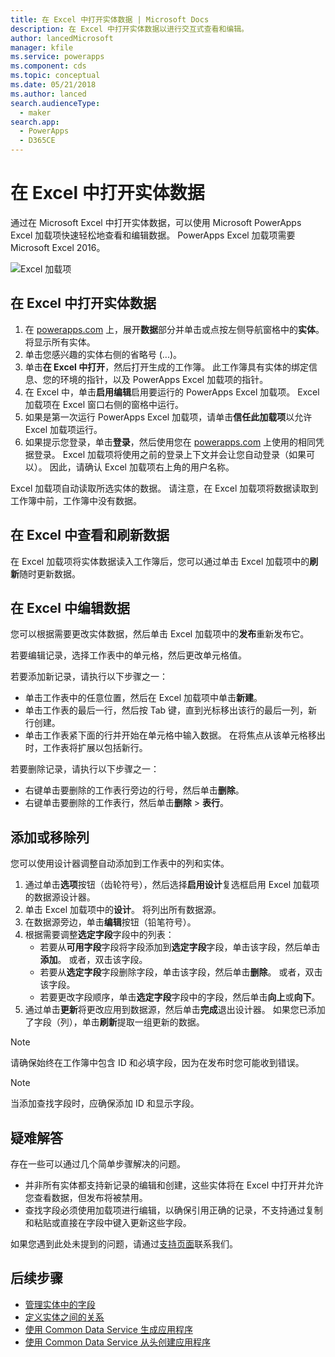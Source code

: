 ```yaml
---
title: 在 Excel 中打开实体数据 | Microsoft Docs
description: 在 Excel 中打开实体数据以进行交互式查看和编辑。
author: lancedMicrosoft
manager: kfile
ms.service: powerapps
ms.component: cds
ms.topic: conceptual
ms.date: 05/21/2018
ms.author: lanced
search.audienceType:
  - maker
search.app:
  - PowerApps
  - D365CE
---
```

# <a name="open-entity-data-in-excel"></a>在 Excel 中打开实体数据
通过在 Microsoft Excel 中打开实体数据，可以使用 Microsoft PowerApps Excel 加载项快速轻松地查看和编辑数据。 PowerApps Excel 加载项需要 Microsoft Excel 2016。

![Excel 加载项](./media/data-platform-cds-excel-addin/ExcelAddin.png "PowerApps Excel 加载项")

## <a name="open-entity-data-in-excel"></a>在 Excel 中打开实体数据
1. 在 [powerapps.com](https://web.powerapps.com/?utm_source=padocs&utm_medium=linkinadoc&utm_campaign=referralsfromdoc) 上，展开**数据**部分并单击或点按左侧导航窗格中的**实体**。 将显示所有实体。
2. 单击您感兴趣的实体右侧的省略号 (...)。
3. 单击**在 Excel 中打开**，然后打开生成的工作簿。 此工作簿具有实体的绑定信息、您的环境的指针，以及 PowerApps Excel 加载项的指针。  
4. 在 Excel 中，单击**启用编辑**启用要运行的 PowerApps Excel 加载项。 Excel 加载项在 Excel 窗口右侧的窗格中运行。
5. 如果是第一次运行 PowerApps Excel 加载项，请单击**信任此加载项**以允许 Excel 加载项运行。
6. 如果提示您登录，单击**登录**，然后使用您在 [powerapps.com](https:///?utm_source=padocs&utm_medium=linkinadoc&utm_campaign=referralsfromdoc) 上使用的相同凭据登录。 Excel 加载项将使用之前的登录上下文并会让您自动登录（如果可以）。 因此，请确认 Excel 加载项右上角的用户名称。

Excel 加载项自动读取所选实体的数据。 请注意，在 Excel 加载项将数据读取到工作簿中前，工作簿中没有数据。

## <a name="view-and-refresh-data-in-excel"></a>在 Excel 中查看和刷新数据
在 Excel 加载项将实体数据读入工作簿后，您可以通过单击 Excel 加载项中的**刷新**随时更新数据。

## <a name="edit-data-in-excel"></a>在 Excel 中编辑数据
您可以根据需要更改实体数据，然后单击 Excel 加载项中的**发布**重新发布它。

若要编辑记录，选择工作表中的单元格，然后更改单元格值。

若要添加新记录，请执行以下步骤之一：

* 单击工作表中的任意位置，然后在 Excel 加载项中单击**新建**。
* 单击工作表的最后一行，然后按 Tab 键，直到光标移出该行的最后一列，新行创建。
* 单击工作表紧下面的行并开始在单元格中输入数据。 在将焦点从该单元格移出时，工作表将扩展以包括新行。

若要删除记录，请执行以下步骤之一：

* 右键单击要删除的工作表行旁边的行号，然后单击**删除**。
* 右键单击要删除的工作表行，然后单击**删除** > **表行**。

## <a name="add-or-remove-columns"></a>添加或移除列
您可以使用设计器调整自动添加到工作表中的列和实体。

1. 通过单击**选项**按钮（齿轮符号），然后选择**启用设计**复选框启用 Excel 加载项的数据源设计器。
2. 单击 Excel 加载项中的**设计**。 将列出所有数据源。
3. 在数据源旁边，单击**编辑**按钮（铅笔符号）。
4. 根据需要调整**选定字段**字段中的列表：
   * 若要从**可用字段**字段将字段添加到**选定字段**字段，单击该字段，然后单击**添加**。 或者，双击该字段。
   * 若要从**选定字段**字段删除字段，单击该字段，然后单击**删除**。 或者，双击该字段。
   * 若要更改字段顺序，单击**选定字段**字段中的字段，然后单击**向上**或**向下**。
5. 通过单击**更新**将更改应用到数据源，然后单击**完成**退出设计器。 如果您已添加了字段（列），单击**刷新**提取一组更新的数据。

> [!NOTE]
> 请确保始终在工作簿中包含 ID 和必填字段，因为在发布时您可能收到错误。

> [!NOTE]
> 当添加查找字段时，应确保添加 ID 和显示字段。

## <a name="troubleshooting"></a>疑难解答
存在一些可以通过几个简单步骤解决的问题。

* 并非所有实体都支持新记录的编辑和创建，这些实体将在 Excel 中打开并允许您查看数据，但发布将被禁用。
* 查找字段必须使用加载项进行编辑，以确保引用正确的记录，不支持通过复制和粘贴或直接在字段中键入更新这些字段。


如果您遇到此处未提到的问题，请通过[支持页面](https://powerapps.microsoft.com/support/)联系我们。

## <a name="next-steps"></a>后续步骤
* [管理实体中的字段](data-platform-manage-fields.md)
* [定义实体之间的关系](data-platform-entity-lookup.md)
* [使用 Common Data Service 生成应用程序](../canvas-apps/data-platform-create-app.md)
* [使用 Common Data Service 从头创建应用程序](../canvas-apps/data-platform-create-app-scratch.md)

